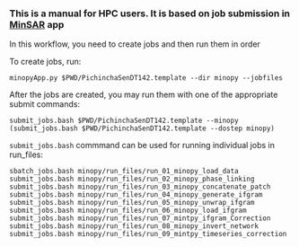 ### This is a manual for HPC users. It is based on job submission in [MinSAR](https://github.com/geodesymiami/rsmas_insar) app

In this workflow, you need to create jobs and then run them in order

To create jobs, run:
```
minopyApp.py $PWD/PichinchaSenDT142.template --dir minopy --jobfiles
```
After the jobs are created, you may run them with one of the appropriate submit commands:
```
submit_jobs.bash $PWD/PichinchaSenDT142.template --minopy
(submit_jobs.bash $PWD/PichinchaSenDT142.template --dostep minopy)
```
`submit_jobs.bash` commmand can be used for running individual jobs in run_files:

```
sbatch_jobs.bash minopy/run_files/run_01_minopy_load_data 
submit_jobs.bash minopy/run_files/run_02_minopy_phase_linking
submit_jobs.bash minopy/run_files/run_03_minopy_concatenate_patch
submit_jobs.bash minopy/run_files/run_04_minopy_generate_ifgram
submit_jobs.bash minopy/run_files/run_05_minopy_unwrap_ifgram
submit_jobs.bash minopy/run_files/run_06_minopy_load_ifgram
submit_jobs.bash minopy/run_files/run_07_mintpy_ifgram_Correction 
submit_jobs.bash minopy/run_files/run_08_minopy_invert_network
submit_jobs.bash minopy/run_files/run_09_mintpy_timeseries_correction
```
